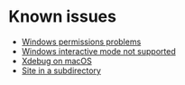 # Known issues

* [Windows permissions problems](https://github.com/Wodby/docker4drupal/issues/35#issuecomment-253806588)
* [Windows interactive mode not supported](https://github.com/Wodby/docker4drupal/issues/41#issuecomment-254051955)
* [Xdebug on macOS](https://github.com/Wodby/drupal-php/issues/1)
* [Site in a subdirectory](https://github.com/Wodby/docker4drupal/issues/58)
